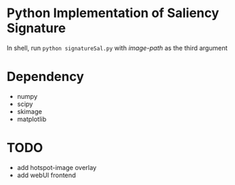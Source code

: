 # Python Implementation of Saliency Signature
In shell, run `python signatureSal.py` with _image-path_ as the third argument

# Dependency
* numpy
* scipy
* skimage
* matplotlib

# TODO
* add hotspot-image overlay
* add webUI frontend
